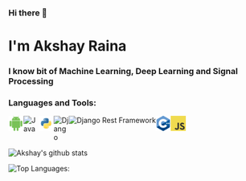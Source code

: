 <!--
**raina-akshay/raina-akshay** is a ✨ _special_ ✨ repository because its `README.md` (this file) appears on your GitHub profile.

Here are some ideas to get you started:

- 🔭 I’m currently working on ...
- 🌱 I’m currently learning ...
- 👯 I’m looking to collaborate on ...
- 🤔 I’m looking for help with ...
- 💬 Ask me about ...
- 📫 How to reach me: ...
- 😄 Pronouns: ...
- ⚡ Fun fact: ...
-->
### Hi there 👋
# I'm Akshay Raina
### I know bit of Machine Learning, Deep Learning and Signal Processing

### Languages and Tools:
<img align="left" alt="Android" width="30px"
src="https://raw.githubusercontent.com/github/explore/master/topics/android/android.png"/>

<img align="left" alt="Java" width="30px"
src="https://www.flaticon.com/svg/static/icons/svg/226/226777.svg"/>

<img align="left" alt="python" width="30px"
src="https://raw.githubusercontent.com/github/explore/master/topics/python/python.png"/>

<img align="left" alt="Django" width="30px"
src="https://cdn.iconscout.com/icon/free/png-64/django-1-282754.png"/>

<img align="left" alt="Django Rest Framework" height="30px"
src="https://www.pydanny.com/images/drf.png"/>

<img align="left" alt="Cpp" width="30px"
src="https://raw.githubusercontent.com/github/explore/master/topics/cpp/cpp.png"/>

<img align="left" alt="JavaScript" width="30px" src="https://raw.githubusercontent.com/github/explore/master/topics/javascript/javascript.png" />


<br/>
<br/>
<br/>

![Akshay's github stats](https://github-readme-stats.codestackr.vercel.app/api?username=raina-akshay&show_icons=true)

![Top Languages:](https://github-readme-stats.vercel.app/api/top-langs/?username=raina-akshay&show_icons=true )
